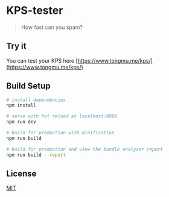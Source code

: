 # KPS-tester

> How fast can you spam?

## Try it

You can test your KPS here [https://www.tongmu.me/kps/](https://www.tongmu.me/kps/)

## Build Setup

``` bash
# install dependencies
npm install

# serve with hot reload at localhost:8080
npm run dev

# build for production with minification
npm run build

# build for production and view the bundle analyzer report
npm run build --report
```


## License

[MIT](http://opensource.org/licenses/MIT)
